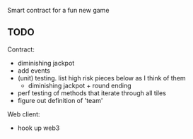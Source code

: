 Smart contract for a fun new game

## TODO
Contract:
- diminishing jackpot
- add events
- (unit) testing. list high risk pieces below as I think of them
  - diminishing jackpot + round ending
- perf testing of methods that iterate through all tiles
- figure out definition of 'team'

Web client:
- hook up web3
